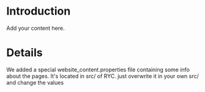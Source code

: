 # Introduction #

Add your content here.


# Details #

We added a special website\_content.properties file containing some info about the pages. It's located in src/ of RYC. just overwrite it in your own src/ and change the values